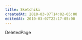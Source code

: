 ```yaml
---
title: Sketchiki
createdAt: 2010-03-07T14:02-05:00
editedAt: 2010-03-07T22:17-05:00
---
```


DeletedPage

